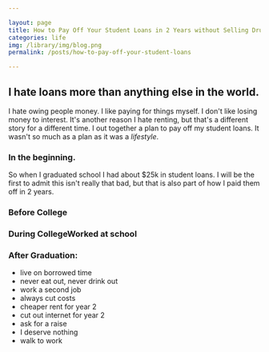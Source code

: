 ```yaml
---

layout: page
title: How to Pay Off Your Student Loans in 2 Years without Selling Drugs
categories: life
img: /library/img/blog.png
permalink: /posts/how-to-pay-off-your-student-loans

---
```



## I hate loans more than anything else in the world.
I hate owing people money. I like paying for things myself. I don't like losing money to interest. It's another reason I hate renting, but that's a different story for a different time. I out together a plan to pay off my student loans. It wasn't so much as a plan as it was a *lifestyle*.

### In the beginning.
So when I graduated school I had about $25k in student loans. I will be the first to admit this isn't really that bad, but that is also part of how I paid them off in 2 years.

### Before College

### During CollegeWorked at school


### After Graduation:
- live on borrowed time
- never eat out, never drink out
- work a second job
- always cut costs
- cheaper rent for year 2
- cut out internet for year 2
- ask for a raise
- I deserve nothing
- walk to work